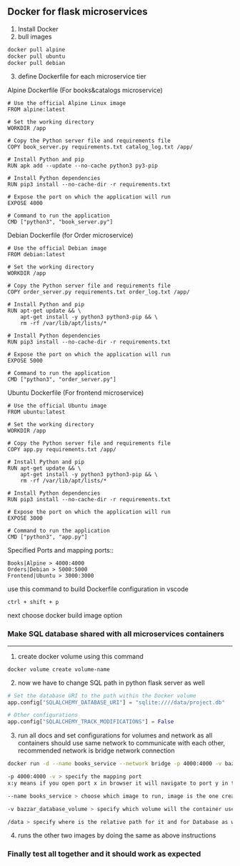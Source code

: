 ## Docker for flask microservices

1. Install Docker
2. bull images

```bash
docker pull alpine
docker pull ubuntu
docker pull debian
```

3. define Dockerfile for each microservice tier

Alpine Dockerfile (For books&catalogs microservice)

``` Docker
# Use the official Alpine Linux image
FROM alpine:latest

# Set the working directory
WORKDIR /app

# Copy the Python server file and requirements file
COPY book_server.py requirements.txt catalog_log.txt /app/

# Install Python and pip
RUN apk add --update --no-cache python3 py3-pip

# Install Python dependencies
RUN pip3 install --no-cache-dir -r requirements.txt

# Expose the port on which the application will run
EXPOSE 4000

# Command to run the application
CMD ["python3", "book_server.py"]

```

Debian Dockerfile (for Order microservice)

```Docker
# Use the official Debian image
FROM debian:latest

# Set the working directory
WORKDIR /app

# Copy the Python server file and requirements file
COPY order_server.py requirements.txt order_log.txt /app/

# Install Python and pip
RUN apt-get update && \
    apt-get install -y python3 python3-pip && \
    rm -rf /var/lib/apt/lists/*

# Install Python dependencies
RUN pip3 install --no-cache-dir -r requirements.txt

# Expose the port on which the application will run
EXPOSE 5000

# Command to run the application
CMD ["python3", "order_server.py"]

```

Ubuntu Dockerfile (For frontend microservice)

```Docker
# Use the official Ubuntu image
FROM ubuntu:latest

# Set the working directory
WORKDIR /app

# Copy the Python server file and requirements file
COPY app.py requirements.txt /app/

# Install Python and pip
RUN apt-get update && \
    apt-get install -y python3 python3-pip && \
    rm -rf /var/lib/apt/lists/*

# Install Python dependencies
RUN pip3 install --no-cache-dir -r requirements.txt

# Expose the port on which the application will run
EXPOSE 3000

# Command to run the application
CMD ["python3", "app.py"]

```

Specified Ports and mapping ports::

```text
Books|Alpine > 4000:4000
Orders|Debian > 5000:5000
Frontend|Ubuntu > 3000:3000
```

use this command to build Dockerfile configuration in vscode

```text
ctrl + shift + p
```

next choose docker build image option

### Make SQL database shared with all microservices containers
---

1. create docker volume using this command
```
docker volume create volume-name
```

2. now we have to change SQL path in python flask server as well

```py
# Set the database URI to the path within the Docker volume
app.config["SQLALCHEMY_DATABASE_URI"] = "sqlite:////data/project.db"

# Other configurations
app.config["SQLALCHEMY_TRACK_MODIFICATIONS"] = False
```


3. run all docs and set configurations for volumes and network as all containers should use same network to communicate with each other, recommended network is bridge network connection

``` bash
docker run -d --name books_service --network bridge -p 4000:4000 -v bazzar_database_volume:/data booksserver

-p 4000:4000 -v > specify the mapping port
x:y means if you open port x in browser it will navigate to port y in the container

--name books_service > choose which image to run, image is the one created by ctrl + shift + p

-v bazzar_database_volume > specify which volume will the container use

/data > specify where is the relative path for it and for Database as well
```

4. runs the other two images by doing the same as above instructions

### Finally test all together and it should work as expected